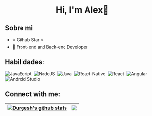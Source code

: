 <div align="center">
  <h1 align="center">Hi, I'm Alex👋</h1>
</div>

## Sobre mi

- ⭐ Github Star ⭐ 
- 📲 Front-end and Back-end Developer

## Habilidades:

![JavaScript](https://img.shields.io/badge/javascript-%23323330.svg?style=for-the-badge&logo=javascript&logoColor=%23F7DF1E)&nbsp;
![NodeJS](https://img.shields.io/badge/node.js-6DA55F?style=for-the-badge&logo=node.js&logoColor=white)&nbsp;
![Java](https://img.shields.io/badge/java-%23ED8B00.svg?style=for-the-badge&logo=openjdk&logoColor=white)&nbsp;
![React-Native](https://img.shields.io/badge/react_native-%2320232a.svg?style=for-the-badge&logo=react&logoColor=%2361DAFB)&nbsp;
![React](https://img.shields.io/badge/react-%2320232a.svg?style=for-the-badge&logo=react&logoColor=%2361DAFB)&nbsp;
![Angular](https://img.shields.io/badge/angular-%23DD0031.svg?style=for-the-badge&logo=angular&logoColor=white)&nbsp;
![Android Studio](https://img.shields.io/badge/android%20studio-346ac1?style=for-the-badge&logo=android%20studio&logoColor=white)&nbsp;

## Connect with me:

<p align = "center">

| <a href="https://github.com/AlexCaceress/github-readme-stats"><img align="center" src="https://github-readme-stats.vercel.app/api?username=AlexCaceress&show_icons=true&include_all_commits=true&theme=buefy&hide_border=true" alt="Durgesh's github stats" /></a> | <a href="https://github.com/AlexCaceress/github-readme-stats"><img align="center" src="https://github-readme-stats.vercel.app/api/top-langs/?username=AlexCaceress&layout=compact&theme=buefy&hide_border=true" /></a> |
| ------------- | ------------- |

